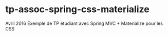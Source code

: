 # tp-assoc-spring-css-materialize
Avril 2016 
Exemple de TP étudiant avec Spring MVC + Materialize pour les CSS
